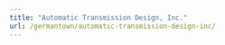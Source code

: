 ```yaml
---
title: "Automatic Transmission Design, Inc."
url: /germantown/automatic-transmission-design-inc/
---
```


